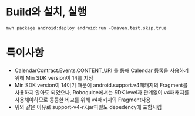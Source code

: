 # Build와 설치, 실행
	mvn package android:deploy android:run -Dmaven.test.skip.true
	
# 특이사항
- CalendarContract.Events.CONTENT_URI 를 통해 Calendar 등록을 사용하기 위해  Min SDK version이 14를 지정
- Min SDK version이 14이기 때문에 android.support.v4패캐지의 Fragment를 사용하지 않아도 되었으나, Roboguice에서는 SDK level과 관계없이 v4패캐지를 사용해야하므로 동등한 비교를 위해 v4패키지의 Fragment사용
- 위와 같은 이유로 support-v4-r7.jar파일도 depedency에 포함시킴
